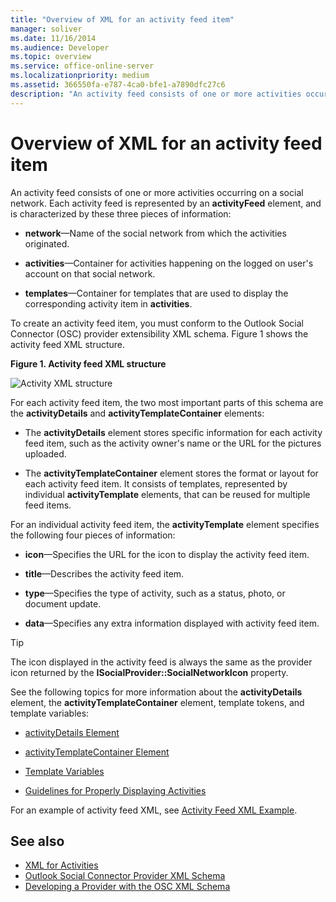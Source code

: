 ```yaml
---
title: "Overview of XML for an activity feed item"
manager: soliver
ms.date: 11/16/2014
ms.audience: Developer
ms.topic: overview
ms.service: office-online-server
ms.localizationpriority: medium
ms.assetid: 366550fa-e787-4ca0-bfe1-a7890dfc27c6
description: "An activity feed consists of one or more activities occurring on a social network. Each activity feed is represented by an activityFeed element, and is characterized by these three pieces of information:"
---
```


# Overview of XML for an activity feed item

An activity feed consists of one or more activities occurring on a social network. Each activity feed is represented by an **activityFeed** element, and is characterized by these three pieces of information: 
  
- **network**—Name of the social network from which the activities originated.
    
- **activities**—Container for activities happening on the logged on user's account on that social network.
    
- **templates**—Container for templates that are used to display the corresponding activity item in **activities**.
    
To create an activity feed item, you must conform to the Outlook Social Connector (OSC) provider extensibility XML schema. Figure 1 shows the activity feed XML structure.
  
**Figure 1. Activity feed XML structure**

![Activity XML structure](media/odc_ol14_ta_OSC_Fig06.gif)
  
For each activity feed item, the two most important parts of this schema are the **activityDetails** and **activityTemplateContainer** elements: 
  
- The **activityDetails** element stores specific information for each activity feed item, such as the activity owner's name or the URL for the pictures uploaded. 
    
- The **activityTemplateContainer** element stores the format or layout for each activity feed item. It consists of templates, represented by individual **activityTemplate** elements, that can be reused for multiple feed items. 
    
For an individual activity feed item, the **activityTemplate** element specifies the following four pieces of information: 
  
- **icon**—Specifies the URL for the icon to display the activity feed item.
    
- **title**—Describes the activity feed item.
    
- **type**—Specifies the type of activity, such as a status, photo, or document update.
    
- **data**—Specifies any extra information displayed with activity feed item.
    
> [!TIP]
> The icon displayed in the activity feed is always the same as the provider icon returned by the **ISocialProvider::SocialNetworkIcon** property. 
  
See the following topics for more information about the **activityDetails** element, the **activityTemplateContainer** element, template tokens, and template variables: 
  
- [activityDetails Element](activitydetails-element.md)
    
- [activityTemplateContainer Element](activitytemplatecontainer-element.md)
    
- [Template Variables](template-variables.md)
    
- [Guidelines for Properly Displaying Activities](guidelines-for-properly-displaying-activities.md)
    
For an example of activity feed XML, see [Activity Feed XML Example](activity-feed-xml-example.md).
  
## See also

- [XML for Activities](xml-for-activities.md) 
- [Outlook Social Connector Provider XML Schema](outlook-social-connector-provider-xml-schema.md)
- [Developing a Provider with the OSC XML Schema](developing-a-provider-with-the-osc-xml-schema.md)

